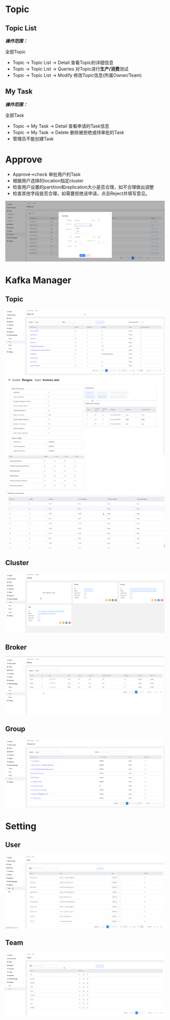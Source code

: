 # Topic
## Topic List

***操作范围：***

全部Topic

- Topic -> Topic List -> Detail  查看Topic的详细信息
- Topic -> Topic List -> Queries 对Topic进行**生产/消费**测试
- Topic -> Topic List -> Modify  修改Topic信息(所属Owner/Team)

## My Task

***操作范围：***

全部Task

- Topic -> My Task -> Detail             查看申请的Task信息
- Topic -> My Task -> Delete             删除被拒绝或待审批的Task
- 管理员不能创建Task

  
# Approve

- Approve->check 审批用户的Task
- 根据用户选择的location指定cluster
- 检查用户设置的partition和replication大小是否合理，如不合理做出调整
- 检查其他字段是否合理，如需要拒绝该申请，点击Reject并填写意见。

![](../docs/images/approve.png)
# Kafka Manager
## Topic
![](../docs/images/kafkamanager_topic.png)
![](../docs/images/kafkamanager_topic_detail.png)
![](../docs/images/kafkamanager_topic_detail2.png)
## Cluster
![](../docs/images/kafkamanager_clusterpng.png)
## Broker
![](../docs/images/kafkamanager_broker.png)
## Group
![](../docs/images/kafkamanager_group.png)
# Setting
## User
![](../docs/images/setting_user.png)
## Team
![](../docs/images/setting_team.png)
